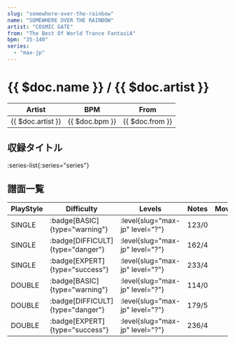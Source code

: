 ```yaml
---
slug: "somewhere-over-the-rainbow"
name: "SOMEWHERE OVER THE RAINBOW"
artist: "COSMIC GATE"
from: "The Best Of World Trance FantasiA"
bpm: "35-140"
series:
  - "max-jp"
---
```


# {{ $doc.name }} / {{ $doc.artist }}

|Artist|BPM|From|
|------|---|----|
|{{ $doc.artist }}|{{ $doc.bpm }}|{{ $doc.from }}|

## 収録タイトル

:series-list{:series="series"}

## 譜面一覧

|PlayStyle|Difficulty|Levels|Notes|Movie|
|---------|----------|------|-----|-----|
|SINGLE| :badge[BASIC]{type="warning"}|<div class="field is-grouped is-grouped-multiline"> :level{slug="max-jp" level="?"}</div>|123/0||
|SINGLE| :badge[DIFFICULT]{type="danger"}|<div class="field is-grouped is-grouped-multiline"> :level{slug="max-jp" level="?"}</div>|162/4||
|SINGLE| :badge[EXPERT]{type="success"}|<div class="field is-grouped is-grouped-multiline"> :level{slug="max-jp" level="?"}</div>|233/4||
|DOUBLE| :badge[BASIC]{type="warning"}|<div class="field is-grouped is-grouped-multiline"> :level{slug="max-jp" level="?"}</div>|114/0||
|DOUBLE| :badge[DIFFICULT]{type="danger"}|<div class="field is-grouped is-grouped-multiline"> :level{slug="max-jp" level="?"}</div>|179/5||
|DOUBLE| :badge[EXPERT]{type="success"}|<div class="field is-grouped is-grouped-multiline"> :level{slug="max-jp" level="?"}</div>|236/4||

